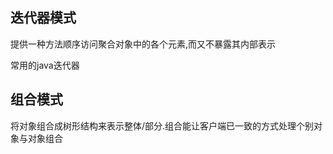 ## 迭代器模式
提供一种方法顺序访问聚合对象中的各个元素,而又不暴露其内部表示

常用的java迭代器

## 组合模式
将对象组合成树形结构来表示整体/部分.组合能让客户端已一致的方式处理个别对象与对象组合